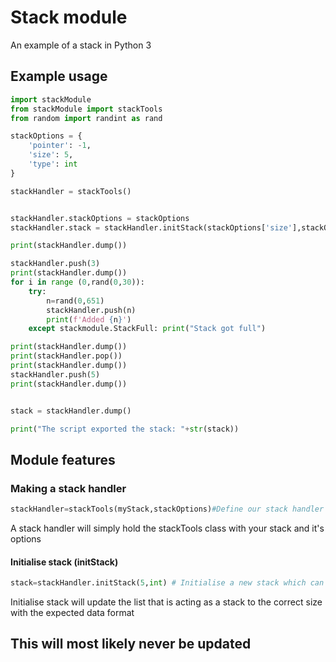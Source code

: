 # Stack module
An example of a stack in Python 3

## Example usage
```python
import stackModule
from stackModule import stackTools
from random import randint as rand

stackOptions = {
    'pointer': -1,
    'size': 5,
    'type': int
}

stackHandler = stackTools()


stackHandler.stackOptions = stackOptions
stackHandler.stack = stackHandler.initStack(stackOptions['size'],stackOptions['type'])

print(stackHandler.dump())

stackHandler.push(3)
print(stackHandler.dump())
for i in range (0,rand(0,30)):
    try:
        n=rand(0,651)
        stackHandler.push(n)
        print(f'Added {n}')
    except stackmodule.StackFull: print("Stack got full")

print(stackHandler.dump())
print(stackHandler.pop())
print(stackHandler.dump())
stackHandler.push(5)
print(stackHandler.dump())


stack = stackHandler.dump()

print("The script exported the stack: "+str(stack))
```

## Module features

### Making a stack handler
```python
stackHandler=stackTools(myStack,stackOptions)#Define our stack handler
```
A stack handler will simply hold the stackTools class with your stack and it's options

#### Initialise stack (initStack)
```python
stack=stackHandler.initStack(5,int) # Initialise a new stack which can contain 5 integer values
```
Initialise stack will update the list that is acting as a stack to the correct size with the expected data format

## This will most likely never be updated
